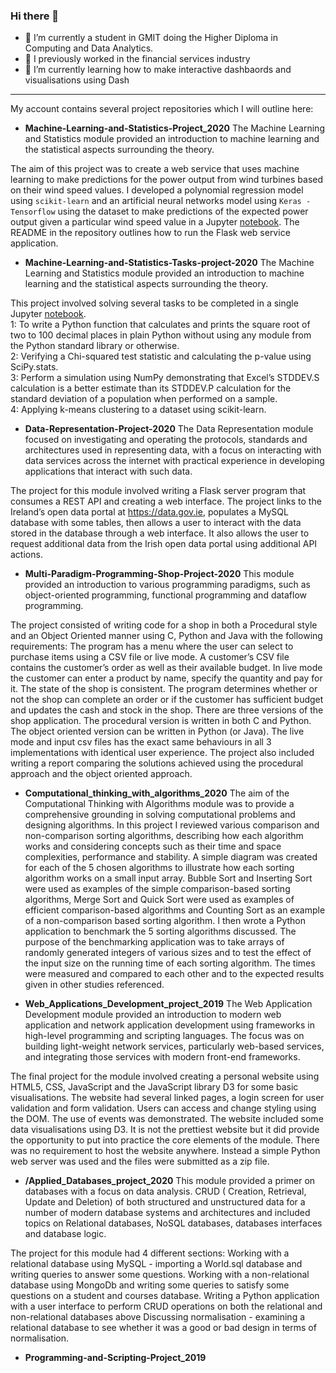 ### Hi there 👋


- 🔭 I’m currently a student in GMIT doing the Higher Diploma in Computing and Data Analytics.
- 🤔 I previously worked in the financial services industry
- 🌱 I’m currently learning how to make interactive dashbaords and visualisations using Dash

---
My account contains several project repositories which I will outline here:

- **Machine-Learning-and-Statistics-Project_2020**
The Machine Learning and Statistics module provided an introduction to machine learning and the statistical aspects surrounding the theory.

The aim of this project was to create a web service that uses machine learning to make predictions for the power output from wind turbines based on their wind speed values. 
I developed a polynomial regression model using `scikit-learn` and  an artificial neural networks model using `Keras -Tensorflow` using the dataset to make predictions of the expected power output given a particular wind speed value in a Jupyter [notebook](https://github.com/angela1C/Machine-Learning-and-Statistics-Project_2020/blob/a490e710f41ef352f2f814c66568047969e7dd4f/wind_project.ipynb).
The README in the repository outlines how to run the Flask web service application.


- **Machine-Learning-and-Statistics-Tasks-project-2020**
The Machine Learning and Statistics module provided an introduction to machine learning and the statistical aspects surrounding the theory.

This project involved solving several tasks to be completed in a single Jupyter [notebook](https://github.com/angela1C/Machine-Learning-and-Statistics-Tasks-project-2020/blob/0adb514fea6e8c7d49208d46c303ebf531aee6d0/Tasks.ipynb).  
  1: To write a Python function that calculates and prints the square root of two to 100 decimal places in plain Python without using any module from the Python standard library or otherwise.  
  2: Verifying a Chi-squared test statistic and calculating the p-value using SciPy.stats.  
  3: Perform a simulation using NumPy demonstrating that Excel’s STDDEV.S calculation is a better estimate than its STDDEV.P calculation for the standard deviation of a population when performed on a sample.  
  4: Applying k-means clustering to a dataset using scikit-learn.  

- **Data-Representation-Project-2020**
The Data Representation module focused on  investigating and operating the protocols, standards and architectures used in representing data, with a focus on interacting with data services across the internet with  practical experience in developing applications that interact with such data.

The project for this module involved writing a Flask server program that consumes a REST API and creating a web interface. The project links to the Ireland’s open data portal at <https://data.gov.ie>, populates a MySQL database with some tables, then allows a user to interact with the data stored in the database through a web interface. It also allows the user to request additional data from the Irish open data portal using additional API actions.

- **Multi-Paradigm-Programming-Shop-Project-2020**
This module provided an introduction to various programming paradigms, such as object-oriented programming, functional programming and dataflow programming. 

The project consisted of writing code for a shop in both a Procedural style and an Object Oriented manner using C, Python and Java with the following requirements:  The program has a menu where the user can select to purchase items using a CSV file or live mode.  A customer’s CSV file contains the customer’s order  as well as their available budget. In live mode the customer can enter a product by name, specify the quantity and pay for it. The state of the shop is consistent. The program determines whether or not the shop can complete an order or if the customer has sufficient budget and updates the cash and stock in the shop. There are three versions of the shop application. The procedural version is written in both C and Python. The object oriented version can be written in Python (or Java). The live mode and input csv files has the exact same behaviours in all 3 implementations with identical user experience.
The project also included writing a report comparing the solutions achieved using the procedural approach and the object oriented approach.

- **Computational_thinking_with_algorithms_2020**
The aim of the Computational Thinking with Algorithms module was to provide a comprehensive grounding in solving computational problems and designing algorithms. 
In this project I reviewed various comparison and non-comparison sorting algorithms, describing how each algorithm works and considering concepts such as their time and space complexities, performance and stability. A simple diagram was created for each of the 5 chosen algorithms  to illustrate how each sorting algorithm works on a small input array. 
Bubble Sort and Inserting Sort were used as examples of the simple comparison-based sorting algorithms, Merge Sort and Quick Sort were used as examples of efficient comparison-based algorithms and Counting Sort as an example of a non-comparison based sorting algorithm. 
I then wrote a Python application to benchmark the 5 sorting algorithms discussed. The purpose of the benchmarking application was to take arrays of randomly generated integers of various sizes and to test the effect of the input size on the running time of each sorting algorithm. The times were measured and compared to each other and to the expected results given in other studies referenced. 


- **Web_Applications_Development_project_2019**
The Web Application Development  module provided an introduction to modern web application and network application development using frameworks in high-level programming and scripting languages. The focus was on building light-weight network services, particularly web-based services, and integrating those services with modern front-end frameworks. 

The final project for the module  involved creating a personal website using HTML5, CSS, JavaScript and the JavaScript library D3 for some basic visualisations. The website had several linked pages, a login screen for user validation and form validation. Users can access and change styling using the DOM. The use of events was demonstrated. The website included some data visualisations using D3. It is not the prettiest website but it did provide the opportunity to put into practice the core elements of the module. There was no requirement to host the website anywhere. Instead a simple Python web server was used and the files were submitted as a zip file. 

- **/Applied_Databases_project_2020**
This module provided a primer on databases with a focus on data analysis. CRUD ( Creation, Retrieval, Update and Deletion) of both structured and unstructured data for a number of modern database systems and architectures and included topics on Relational databases, NoSQL databases, databases interfaces and database logic.

The project for this module had 4 different sections:
Working with a relational database using MySQL - importing a World.sql database and writing queries to answer some questions.
Working with a non-relational database using MongoDb and writing some queries to satisfy some questions on a student and courses database.
Writing a Python application with a user interface to perform CRUD operations on both the relational and non-relational databases above
Discussing normalisation - examining a relational database to see whether it was a good or bad design in terms of normalisation.


- **Programming-and-Scripting-Project_2019**





<!--
**angela1C/angela1C** is a ✨ _special_ ✨ repository because its `README.md` (this file) appears on your GitHub profile.

Here are some ideas to get you started:

-  I’m currently working on ...
- 🌱 I’m currently learning ...
- 👯 I’m looking to collaborate on ...
- 🤔 I’m looking for help with ...
- 💬 Ask me about ...
- 📫 How to reach me: ...
- 😄 Pronouns: ...
- ⚡ Fun fact: ...
-->
